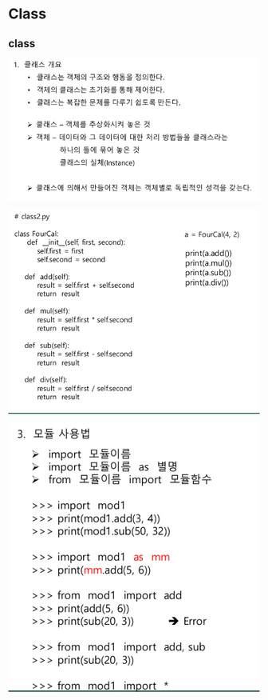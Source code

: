 # Class

## class

![](../../.gitbook/assets/image%20%283%29.png)

![](../../.gitbook/assets/image%20%2819%29.png)

![](../../.gitbook/assets/image%20%289%29.png)



